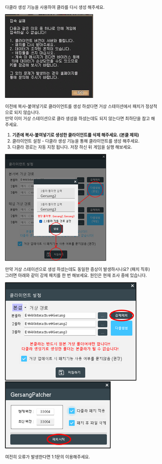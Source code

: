 다클라 생성 기능을 사용하여 클라를 다시 생성 해주세요.

![1-1](../images/1-1.png)<br>

이전에 복사-붙여넣기로 클라이언트를 생성 하셨다면 거상 스테이션에서 패치가 정상적으로 되지 않습니다.<br>
만약 이미 거상 스테이션으로 클라 생성을 하셨는데도 되지 않는다면 최하단을 참고 해주세요.

1. **기존에 복사-붙여넣기로 생성한 클라이언트를 삭제 해주세요. (본클 제외)**<br>
2. 클라이언트 설정 - 다클라 생성 기능을 통해 클라이언트를 생성 해주세요.<br>
3. 다클라 경로는 자동 지정 됩니다. 저장 하신 뒤 게임을 실행 해보세요.<br>

![1-2](../images/1-2.png)<br>


만약 거상 스테이션으로 생성 하셨는데도 동일한 증상이 발생하시나요? (패치 직후)<br>
그러면 아래와 같이 강제 패치를 한 번 해보세요. 원인은 현재 조사 중에 있습니다.<br>

![1-3](../images/1-3.png)<br>
![1-4](../images/1-4.png)<br>

여전히 오류가 발생한다면 1:1문의 이용해주세요.